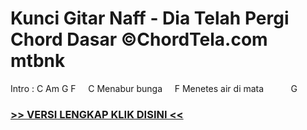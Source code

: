 
 # Kunci Gitar Naff - Dia Telah Pergi Chord Dasar ©ChordTela.com mtbnk


Intro : C Am G F     C Menabur bunga     F Menetes air di mata           G

###  <a href="https://shortlighzx.web.app?sq=Kunci Gitar Naff - Dia Telah Pergi Chord Dasar ©ChordTela.com"> >> VERSI LENGKAP KLIK DISINI << </a>
